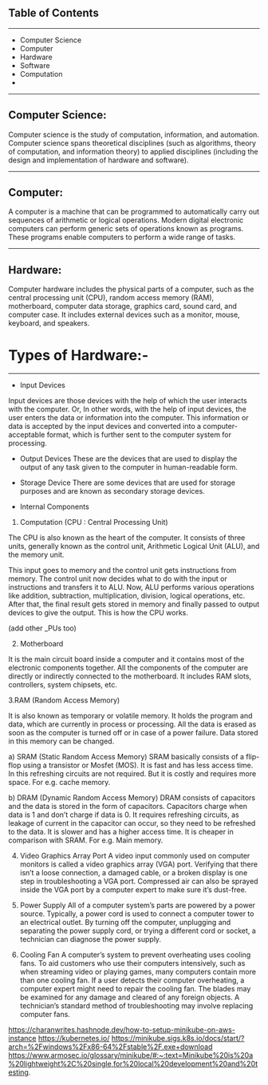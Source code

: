 ## Table of Contents

---
- Computer Science
- Computer 
- Hardware 
- Software
- Computation
- 

---

## Computer Science:
Computer science is the study of computation, information, and automation. Computer science spans theoretical disciplines (such as algorithms, theory of computation, and information theory) to applied disciplines (including the design and implementation of hardware and software).

---

## Computer:
A computer is a machine that can be programmed to automatically carry out sequences of arithmetic or logical operations. Modern digital electronic computers can perform generic sets of operations known as programs. These programs enable computers to perform a wide range of tasks.

---

## Hardware:
Computer hardware includes the physical parts of a computer, such as the central processing unit (CPU), random access memory (RAM), motherboard, computer data storage, graphics card, sound card, and computer case. It includes external devices such as a monitor, mouse, keyboard, and speakers.

# Types of Hardware:-

---
- Input Devices

Input devices are those devices with the help of which the user interacts with the computer. Or, In other words, with the help of input devices, the user enters the data or information into the computer. This information or data is accepted by the input devices and converted into a computer-acceptable format, which is further sent to the computer system for processing.

- Output Devices
These are the devices that are used to display the output of any task given to the computer in human-readable form. 

- Storage Device
There are some devices that are used for storage purposes and are known as secondary storage devices.

- Internal Components

1. Computation (CPU : Central Processing Unit)

The CPU is also known as the heart of the computer. It consists of three units, generally known as the control unit, Arithmetic Logical Unit (ALU), and the memory unit.

This input goes to memory and the control unit gets instructions from memory. The control unit now decides what to do with the input or instructions and transfers it to ALU. Now, ALU performs various operations like addition, subtraction, multiplication, division, logical operations, etc. After that, the final result gets stored in memory and finally passed to output devices to give the output. This is how the CPU works.

(add other _PUs too)

2. Motherboard

It is the main circuit board inside a computer and it contains most of the electronic components together. All the components of the computer are directly or indirectly connected to the motherboard. It includes RAM slots, controllers, system chipsets, etc. 

3.RAM (Random Access Memory)

It is also known as temporary or volatile memory. It holds the program and data, which are currently in process or processing. All the data is erased as soon as the computer is turned off or in case of a power failure. Data stored in this memory can be changed.

a) SRAM (Static Random Access Memory)
SRAM basically consists of a flip-flop using a transistor or Mosfet (MOS). It is fast and has less access time. In this refreshing circuits are not required. But it is costly and requires more space. For e.g. cache memory.

b) DRAM (Dynamic Random Access Memory)
DRAM consists of capacitors and the data is stored in the form of capacitors. Capacitors charge when data is 1 and don’t charge if data is 0. It requires refreshing circuits, as leakage of current in the capacitor can occur, so they need to be refreshed to the data. It is slower and has a higher access time. It is cheaper in comparison with SRAM. For e.g. Main memory.

4. Video Graphics Array Port
A video input commonly used on computer monitors is called a video graphics array (VGA) port. Verifying that there isn’t a loose connection, a damaged cable, or a broken display is one step in troubleshooting a VGA port. Compressed air can also be sprayed inside the VGA port by a computer expert to make sure it’s dust-free.

5. Power Supply
All of a computer system’s parts are powered by a power source. Typically, a power cord is used to connect a computer tower to an electrical outlet. By turning off the computer, unplugging and separating the power supply cord, or trying a different cord or socket, a technician can diagnose the power supply.

6. Cooling Fan
A computer’s system to prevent overheating uses cooling fans. To aid customers who use their computers intensively, such as when streaming video or playing games, many computers contain more than one cooling fan. If a user detects their computer overheating, a computer expert might need to repair the cooling fan. The blades may be examined for any damage and cleared of any foreign objects. A technician’s standard method of troubleshooting may involve replacing computer fans.



https://charanwrites.hashnode.dev/how-to-setup-minikube-on-aws-instance
https://kubernetes.io/
https://minikube.sigs.k8s.io/docs/start/?arch=%2Fwindows%2Fx86-64%2Fstable%2F.exe+download
https://www.armosec.io/glossary/minikube/#:~:text=Minikube%20is%20a%20lightweight%2C%20single,for%20local%20development%20and%20testing.
